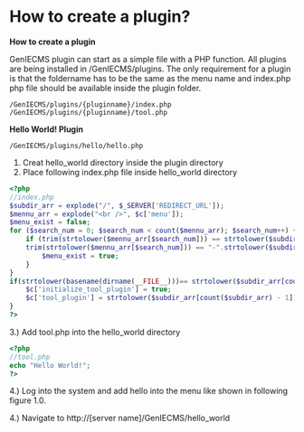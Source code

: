 
How to create a plugin?
=======================

**How to create a plugin**

GenIECMS plugin can start as a simple file with a PHP function. All plugins are being installed in /GenIECMS/plugins. The only requirement for a plugin is that the foldername has to be the same as the menu name and index.php php file should be available inside the plugin folder.
```shell
/GenIECMS/plugins/{pluginname}/index.php
/GenIECMS/plugins/{pluginname}/tool.php
```
**Hello World! Plugin**

```shell
/GenIECMS/plugins/hello/hello.php
```
1. Creat hello_world directory inside the plugin directory
2. Place following index.php file inside hello_world directory
```php
<?php
//index.php
$subdir_arr = explode("/", $_SERVER['REDIRECT_URL']);
$mennu_arr = explode("<br />", $c['menu']);
$menu_exist = false;
for ($search_num = 0; $search_num < count($mennu_arr); $search_num++) {  
    if (trim(strtolower($mennu_arr[$search_num])) == strtolower($subdir_arr[count($subdir_arr) - 1]) ||      
    trim(strtolower($mennu_arr[$search_num])) == "-".strtolower($subdir_arr[count($subdir_arr) - 1])) {  
        $menu_exist = true;
    }
}
if(strtolower(basename(dirname(__FILE__)))== strtolower($subdir_arr[count($subdir_arr)-1]) && $menu_exist==true){
    $c['initialize_tool_plugin'] = true;
    $c['tool_plugin'] = strtolower($subdir_arr[count($subdir_arr) - 1]);
}
?>
```
3.) Add tool.php into the hello_world directory
```php
<?php
//tool.php
echo "Hello World!";
?>
```
4.) Log into the system and add hello into the menu like shown in following figure 1.0.

4.) Navigate to http://[server name]/GenIECMS/hello_world
